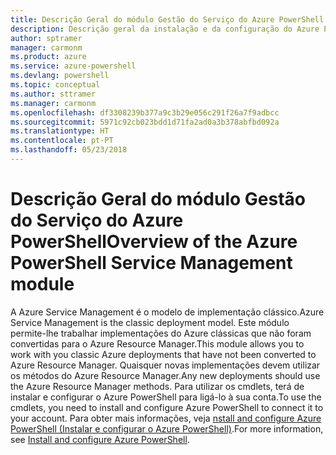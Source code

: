 ```yaml
---
title: Descrição Geral do módulo Gestão do Serviço do Azure PowerShell | Microsoft Docs
description: Descrição geral da instalação e da configuração do Azure PowerShell.
author: sptramer
manager: carmonm
ms.product: azure
ms.service: azure-powershell
ms.devlang: powershell
ms.topic: conceptual
ms.author: sttramer
ms.manager: carmonm
ms.openlocfilehash: df3308239b377a9c3b29e056c291f26a7f9adbcc
ms.sourcegitcommit: 5971c92cb023bdd1d71fa2ad0a3b378abfbd092a
ms.translationtype: HT
ms.contentlocale: pt-PT
ms.lasthandoff: 05/23/2018
---
```

# <a name="overview-of-the-azure-powershell-service-management-module"></a><span data-ttu-id="f2b46-103">Descrição Geral do módulo Gestão do Serviço do Azure PowerShell</span><span class="sxs-lookup"><span data-stu-id="f2b46-103">Overview of the Azure PowerShell Service Management module</span></span>

<span data-ttu-id="f2b46-104">A Azure Service Management é o modelo de implementação clássico.</span><span class="sxs-lookup"><span data-stu-id="f2b46-104">Azure Service Management is the classic deployment model.</span></span> <span data-ttu-id="f2b46-105">Este módulo permite-lhe trabalhar implementações do Azure clássicas que não foram convertidas para o Azure Resource Manager.</span><span class="sxs-lookup"><span data-stu-id="f2b46-105">This module allows you to work with you classic Azure deployments that have not been converted to Azure Resource Manager.</span></span> <span data-ttu-id="f2b46-106">Quaisquer novas implementações devem utilizar os métodos do Azure Resource Manager.</span><span class="sxs-lookup"><span data-stu-id="f2b46-106">Any new deployments should use the Azure Resource Manager methods.</span></span> <span data-ttu-id="f2b46-107">Para utilizar os cmdlets, terá de instalar e configurar o Azure PowerShell para ligá-lo à sua conta.</span><span class="sxs-lookup"><span data-stu-id="f2b46-107">To use the cmdlets, you need to install and configure Azure PowerShell to connect it to your account.</span></span> <span data-ttu-id="f2b46-108">Para obter mais informações, veja [nstall and configure Azure PowerShell (Instalar e configurar o Azure PowerShell)](install-azure-ps.md).</span><span class="sxs-lookup"><span data-stu-id="f2b46-108">For more information, see [Install and configure Azure PowerShell](install-azure-ps.md).</span></span>
